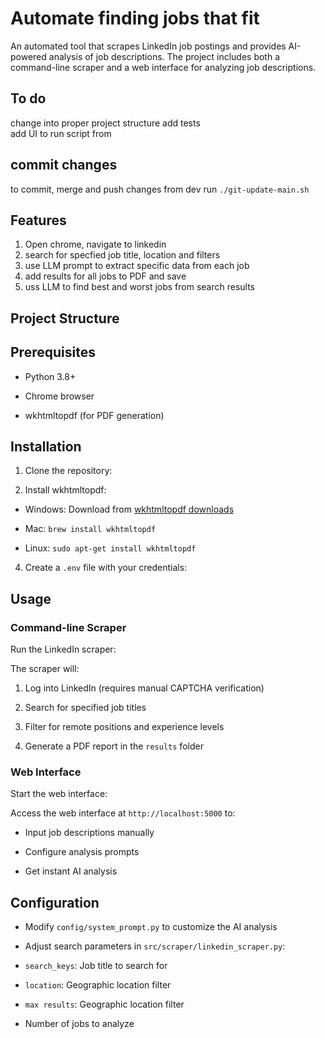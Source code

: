 # Automate finding jobs that fit

  

An automated tool that scrapes LinkedIn job postings and provides AI-powered analysis of job descriptions. The project includes both a command-line scraper and a web interface for analyzing job descriptions.

## To do
change into proper project structure
add tests  
add UI to run script from

## commit changes
to commit, merge and push changes from dev run `./git-update-main.sh`

## Features

1. Open chrome, navigate to linkedin  
2. search for specfied job title, location and filters
3. use LLM prompt to extract specific data from each job
4. add results for all jobs to PDF and save
5. uss LLM to find best and worst jobs from search results

## Project Structure

  

## Prerequisites

  

- Python 3.8+

- Chrome browser

- wkhtmltopdf (for PDF generation)

  

## Installation

  

1. Clone the repository:

  

3. Install wkhtmltopdf:

- Windows: Download from [wkhtmltopdf downloads](https://wkhtmltopdf.org/downloads.html)

- Mac: `brew install wkhtmltopdf`

- Linux: `sudo apt-get install wkhtmltopdf`

  

4. Create a `.env` file with your credentials:

  

## Usage

  

### Command-line Scraper

  

Run the LinkedIn scraper:

  

The scraper will:

1. Log into LinkedIn (requires manual CAPTCHA verification)

2. Search for specified job titles

3. Filter for remote positions and experience levels

4. Generate a PDF report in the `results` folder

  

### Web Interface

  

Start the web interface:

  

Access the web interface at `http://localhost:5000` to:

- Input job descriptions manually

- Configure analysis prompts

- Get instant AI analysis

  

## Configuration

  

- Modify `config/system_prompt.py` to customize the AI analysis

- Adjust search parameters in `src/scraper/linkedin_scraper.py`:

- `search_keys`: Job title to search for

- `location`: Geographic location filter
- `max results`: Geographic location filter

- Number of jobs to analyze